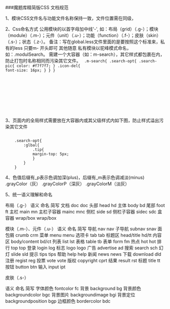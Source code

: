 ###魔题库精简版CSS 文档规范

1、模块CSS文件名与功能文件名称保持一致，文件位置需在同级，

2、Css命名方式
公用模块的以首字母加中线'-',
如：布局（grid）（.g-）；模块（module）（.m-）；元件（unit）（.u-）；功能（function）（.f-）；皮肤（skin）（.s-）；状态（.z-）。
备注：写在global.less文件里面的是要按照这个标准来，私有的less 只要m- 开头即可 其他随意
私有模块以驼峰模式命名，如：.modulSearch。
需建一个大容器（如：m-search），其它样式都包裹在内，防止打包时名称相同而污染其它文件。
<code>
        .m-search{
            .search-opt{
                .search-pic{
                color: #f7f7f7;
                }
                .icon-del{
                font-size: 16px;
                }
            }
        }
        <div className={styles.m-search}>
          <div className={styles.search-opt}>
              <div className={styles.search-pic}></div>
              <div className={styles.icon-del}>
                <div className={styles.tip}></div>
              </div>
          </div>
        </div>
</code>

3、页面内的全局样式需要放在大容器内或其父级样式内如下图，防止样式溢出污染其它文件

<code>
    .search-opt{
        :glbal{
            .tip{
            margin-top: 5px;
            }
        }
    }
</code>

4、色值后缀有_p表示色调加深(plus)，后缀有_m表示色调减淡(minus)
    .grayColor（灰）  .grayColorP（深灰） .grayColorM（淡灰）


5、统一语义理解和命名

布局（.g-）
语义	命名	简写
文档	doc	doc
头部	head	hd
主体	body	bd
尾部	foot	ft
主栏	main	mn
主栏子容器	mainc	mnc
侧栏	side	sd
侧栏子容器	sidec	sdc
盒容器	wrap/box	wrap/box



模块（.m-）、元件（.u-）
语义	命名	简写
导航	nav	nav
子导航	subnav	snav
面包屑	crumb	crm
菜单	menu	menu
选项卡	tab	tab
标题区	head/title	hd/tt
内容区	body/content	bd/ct
列表	list	lst
表格	table	tb
表单	form	fm
热点	hot	hot
排行	top	top
登录	login	log
标志	logo	logo
广告	advertise	ad
搜索	search	sch
幻灯	slide	sld
提示	tips	tips
帮助	help	help
新闻	news	news
下载	download	dld
注册	regist	reg
投票	vote	vote
版权	copyright	cprt
结果	result	rst
标题	title	tt
按钮	button	btn
输入	input	ipt


皮肤（.s-）

语义	命名	简写
字体颜色	fontcolor	fc
背景	background	bg
背景颜色	backgroundcolor	bgc
背景图片	backgroundimage	bgi
背景定位	backgroundposition	bgp
边框颜色	bordercolor	bdc

